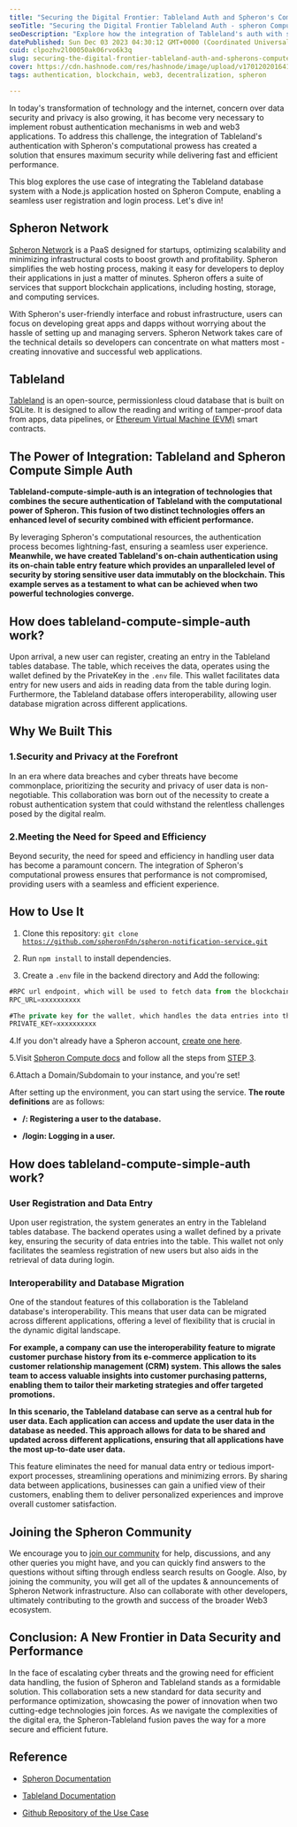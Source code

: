 ```yaml
---
title: "Securing the Digital Frontier: Tableland Auth and Spheron's Compute Integration"
seoTitle: "Securing the Digital Frontier Tableland Auth - spheron Compute fusion"
seoDescription: "Explore how the integration of Tableland's auth with spheron's computational power can enhance data security and performance in web and web3 applications"
datePublished: Sun Dec 03 2023 04:30:12 GMT+0000 (Coordinated Universal Time)
cuid: clpozhv2l00050ak06rvo6k3q
slug: securing-the-digital-frontier-tableland-auth-and-spherons-compute-integration
cover: https://cdn.hashnode.com/res/hashnode/image/upload/v1701202016414/5e52b63a-2dbf-46b7-9391-b538c239bf70.png
tags: authentication, blockchain, web3, decentralization, spheron

---
```


In today's transformation of technology and the internet, concern over data security and privacy is also growing, it has become very necessary to implement robust authentication mechanisms in web and web3 applications. To address this challenge, the integration of Tableland's authentication with Spheron's computational prowess has created a solution that ensures maximum security while delivering fast and efficient performance.

This blog explores the use case of integrating the Tableland database system with a Node.js application hosted on Spheron Compute, enabling a seamless user registration and login process. Let's dive in!

## Spheron Network

[Spheron Network](https://spheron.network/) is a PaaS designed for startups, optimizing scalability and minimizing infrastructural costs to boost growth and profitability. Spheron simplifies the web hosting process, making it easy for developers to deploy their applications in just a matter of minutes. Spheron offers a suite of services that support blockchain applications, including hosting, storage, and computing services.

With Spheron's user-friendly interface and robust infrastructure, users can focus on developing great apps and dapps without worrying about the hassle of setting up and managing servers. Spheron Network takes care of the technical details so developers can concentrate on what matters most - creating innovative and successful web applications.

## Tableland

[Tableland](https://tableland.xyz/) is an open-source, permissionless cloud database that is built on SQLite. It is designed to allow the reading and writing of tamper-proof data from apps, data pipelines, or [Ethereum Virtual Machine (EVM)](https://ethereum.org/en/developers/docs/evm/) smart contracts.

## The Power of Integration: Tableland and Spheron Compute Simple Auth

**Tableland-compute-simple-auth is an integration of technologies that combines the secure authentication of Tableland with the computational power of Spheron. This fusion of two distinct technologies offers an enhanced level of security combined with efficient performance.**

By leveraging Spheron's computational resources, the authentication process becomes lightning-fast, ensuring a seamless user experience. **Meanwhile, we have created Tableland's on-chain authentication using its on-chain table entry feature which provides an unparalleled level of security by storing sensitive user data immutably on the blockchain. This example serves as a testament to what can be achieved when two powerful technologies converge.**

## How does **tableland-compute-simple-auth** work?

Upon arrival, a new user can register, creating an entry in the Tableland tables database. The table, which receives the data, operates using the wallet defined by the PrivateKey in the `.env` file. This wallet facilitates data entry for new users and aids in reading data from the table during login. Furthermore, the Tableland database offers interoperability, allowing user database migration across different applications.

## Why We Built This

### 1.Security and Privacy at the Forefront

In an era where data breaches and cyber threats have become commonplace, prioritizing the security and privacy of user data is non-negotiable. This collaboration was born out of the necessity to create a robust authentication system that could withstand the relentless challenges posed by the digital realm.

### 2.Meeting the Need for Speed and Efficiency

Beyond security, the need for speed and efficiency in handling user data has become a paramount concern. The integration of Spheron's computational prowess ensures that performance is not compromised, providing users with a seamless and efficient experience.

## How to Use It

1. Clone this repository: `git clone` [`https://github.com/spheronFdn/spheron-notification-service.git`](https://github.com/spheronFdn/spheron-notification-service.git)
    
2. Run `npm install` to install dependencies.
    
3. Create a `.env` file in the backend directory and Add the following:
    

```javascript
#RPC url endpoint, which will be used to fetch data from the blockchain
RPC_URL=xxxxxxxxxx

#The private key for the wallet, which handles the data entries into the table
PRIVATE_KEY=xxxxxxxxxx
```

4.If you don't already have a Spheron account, [create one here](https://spheron.link/).

5.Visit [Spheron Compute docs](https://docs.spheron.network/server-guide/express/) and follow all the steps from [STEP 3](https://github.com/spheronFdn/tableland-compute-simple-auth#usage).

6.Attach a Domain/Subdomain to your instance, and you're set!

After setting up the environment, you can start using the service. **The route definitions** are as follows:

* **/: Registering a user to the database.**
    
* **/login: Logging in a user.**
    

## How does **tableland-compute-simple-auth** work?

### User Registration and Data Entry

Upon user registration, the system generates an entry in the Tableland tables database. The backend operates using a wallet defined by a private key, ensuring the security of data entries into the table. This wallet not only facilitates the seamless registration of new users but also aids in the retrieval of data during login.

### Interoperability and Database Migration

One of the standout features of this collaboration is the Tableland database's interoperability. This means that user data can be migrated across different applications, offering a level of flexibility that is crucial in the dynamic digital landscape.

**For example, a company can use the interoperability feature to migrate customer purchase history from its e-commerce application to its customer relationship management (CRM) system. This allows the sales team to access valuable insights into customer purchasing patterns, enabling them to tailor their marketing strategies and offer targeted promotions.**

**In this scenario, the Tableland database can serve as a central hub for user data. Each application can access and update the user data in the database as needed. This approach allows for data to be shared and updated across different applications, ensuring that all applications have the most up-to-date user data.**

This feature eliminates the need for manual data entry or tedious import-export processes, streamlining operations and minimizing errors. By sharing data between applications, businesses can gain a unified view of their customers, enabling them to deliver personalized experiences and improve overall customer satisfaction.

## Joining the Spheron Community

We encourage you to [join our community](https://community.spheron.network/) for help, discussions, and any other queries you might have, and you can quickly find answers to the questions without sifting through endless search results on Google. Also, by joining the community, you will get all of the updates & announcements of Spheron Network infrastructure. Also can collaborate with other developers, ultimately contributing to the growth and success of the broader Web3 ecosystem.

## Conclusion: A New Frontier in Data Security and Performance

In the face of escalating cyber threats and the growing need for efficient data handling, the fusion of Spheron and Tableland stands as a formidable solution. This collaboration sets a new standard for data security and performance optimization, showcasing the power of innovation when two cutting-edge technologies join forces. As we navigate the complexities of the digital era, the Spheron-Tableland fusion paves the way for a more secure and efficient future.

## Reference

* [Spheron Documentation](https://docs.spheron.network/server-guide/express/)
    
* [Tableland Documentation](https://docs.tableland.xyz/)
    
* [Github Repository of the Use Case](https://github.com/spheronFdn/tableland-compute-simple-auth)